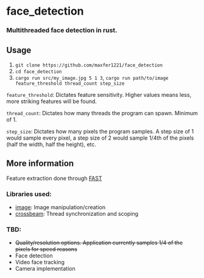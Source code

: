 # face_detection

### Multithreaded face detection in rust. 

## Usage
1. `git clone https://github.com/maxfer1221/face_detection`
2. `cd face_detection`
3. `cargo run src/my_image.jpg 5 1 3`, `cargo run path/to/image feature_threshold thread_count step_size`

`feature_threshold`: Dictates feature sensitivity. Higher values means less, more striking features will be found.

`thread_count`: Dictates how many threads the program can spawn. Minimum of 1.

`step_size`: Dictates how many pixels the program samples. A step size of 1 would sample every pixel, a step size of 2 would sample 1/4th of the pixels (half the width, half the height), etc.

## More information
Feature extraction done through [FAST](https://medium.com/data-breach/introduction-to-orb-oriented-fast-and-rotated-brief-4220e8ec40cf)

### Libraries used:
 - [image](https://crates.io/crates/image): Image manipulation/creation
 - [crossbeam](https://crates.io/crates/crossbeam): Thread synchronization and scoping

### TBD:
 - ~~Quality/resolution options. Application currently samples 1/4 of the pixels for speed reasons~~
 - Face detection
 - Video face tracking
 - Camera implementation
